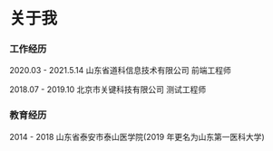 # 关于我

### 工作经历

2020.03 - 2021.5.14 山东省道科信息技术有限公司 前端工程师

2018.07 - 2019.10 北京市关键科技有限公司 测试工程师

### 教育经历

2014 - 2018 山东省泰安市泰山医学院(2019 年更名为山东第一医科大学)
